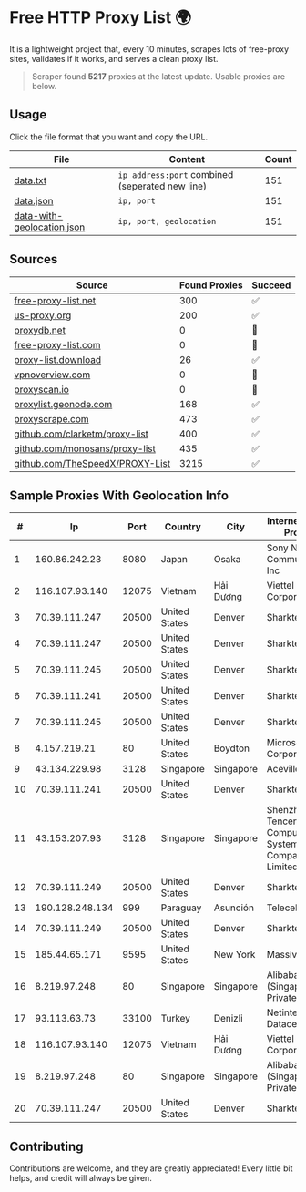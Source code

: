 
# Free HTTP Proxy List 🌍

It is a lightweight project that, every 10 minutes, scrapes lots of free-proxy sites, validates if it works, and serves a clean proxy list.


> Scraper found **5217** proxies at the latest update. Usable proxies are below.

## Usage

Click the file format that you want and copy the URL.


|File|Content|Count|
|----|-------|-----|
|[data.txt](https://raw.githubusercontent.com/themiralay/Proxy-List-World/master/data.txt)|`ip_address:port` combined (seperated new line)|151|
|[data.json](https://raw.githubusercontent.com/themiralay/Proxy-List-World/master/data.json)|`ip, port`|151|
|[data-with-geolocation.json](https://raw.githubusercontent.com/themiralay/Proxy-List-World/master/data-with-geolocation.json)|`ip, port, geolocation`|151|

## Sources

|Source|Found Proxies|Succeed|
|------|-------------|-------|
|[free-proxy-list.net](https://free-proxy-list.net)|300|✅|
|[us-proxy.org](https://www.us-proxy.org)|200|✅|
|[proxydb.net](http://proxydb.net)|0|🚫|
|[free-proxy-list.com](https://free-proxy-list.com/?page=&port=&type%5B%5D=http&type%5B%5D=https&up_time=0&search=Search)|0|🚫|
|[proxy-list.download](https://www.proxy-list.download/HTTP)|26|✅|
|[vpnoverview.com](https://vpnoverview.com/privacy/anonymous-browsing/free-proxy-servers)|0|🚫|
|[proxyscan.io](https://www.proxyscan.io)|0|🚫|
|[proxylist.geonode.com](https://proxylist.geonode.com/api/proxy-list?limit=300&page=1&sort_by=lastChecked&sort_type=desc&protocols=http,https)|168|✅|
|[proxyscrape.com](https://api.proxyscrape.com/v2/?request=displayproxies&protocol=http&timeout=10000&country=all&ssl=all&anonymity=all)|473|✅|
|[github.com/clarketm/proxy-list](https://raw.githubusercontent.com/clarketm/proxy-list/master/proxy-list-raw.txt)|400|✅|
|[github.com/monosans/proxy-list](https://raw.githubusercontent.com/monosans/proxy-list/main/proxies/http.txt)|435|✅|
|[github.com/TheSpeedX/PROXY-List](https://raw.githubusercontent.com/TheSpeedX/PROXY-List/master/http.txt)|3215|✅|


## Sample Proxies With Geolocation Info

|#|Ip|Port|Country|City|Internet Service Provider|
|-|--|----|-------|----|-------------------------|
|1|160.86.242.23|8080|Japan|Osaka|Sony Network Communications Inc|
|2|116.107.93.140|12075|Vietnam|Hải Dương|Viettel Corporation|
|3|70.39.111.247|20500|United States|Denver|Sharktech|
|4|70.39.111.247|20500|United States|Denver|Sharktech|
|5|70.39.111.245|20500|United States|Denver|Sharktech|
|6|70.39.111.241|20500|United States|Denver|Sharktech|
|7|70.39.111.245|20500|United States|Denver|Sharktech|
|8|4.157.219.21|80|United States|Boydton|Microsoft Corporation|
|9|43.134.229.98|3128|Singapore|Singapore|Aceville Pte.ltd|
|10|70.39.111.241|20500|United States|Denver|Sharktech|
|11|43.153.207.93|3128|Singapore|Singapore|Shenzhen Tencent Computer Systems Company Limited|
|12|70.39.111.249|20500|United States|Denver|Sharktech|
|13|190.128.248.134|999|Paraguay|Asunción|Telecel S.A.|
|14|70.39.111.249|20500|United States|Denver|Sharktech|
|15|185.44.65.171|9595|United States|New York|Massivegrid LTD|
|16|8.219.97.248|80|Singapore|Singapore|Alibaba Cloud (Singapore) Private Limited|
|17|93.113.63.73|33100|Turkey|Denizli|Netinternet Datacenter|
|18|116.107.93.140|12075|Vietnam|Hải Dương|Viettel Corporation|
|19|8.219.97.248|80|Singapore|Singapore|Alibaba Cloud (Singapore) Private Limited|
|20|70.39.111.247|20500|United States|Denver|Sharktech|



## Contributing

Contributions are welcome, and they are greatly appreciated! Every
little bit helps, and credit will always be given.

